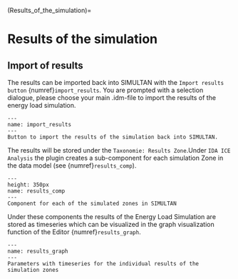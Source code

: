 (Results_of_the_simulation)=

# Results of the simulation

## Import of results

The results can be imported back into SIMULTAN with the `Import results button` {numref}`import_results`. You are prompted with a selection
dialogue, please choose your main .idm-file to import the results of the energy load simulation.

```{figure} img/import_results.png
---
name: import_results
---
Button to import the results of the simulation back into SIMULTAN.
```

The results will be stored under the `Taxonomie: Results Zone`.Under `IDA ICE Analysis` the
plugin creates a sub-component for each simulation Zone in the data model (see {numref}`results_comp`). <!-- stimmt nicht, herrausfinden wie es wirklich ist-->

```{figure} img/results_comp.png
---
height: 350px
name: results_comp
---
Component for each of the simulated zones in SIMULTAN
```

Under these components the results of the Energy Load Simulation are stored as timeseries which can be visualized in the
graph visualization function of the Editor {numref}`results_graph`.

```{figure} img/results_graph.png
---
name: results_graph
---
Parameters with timeseries for the individual results of the simulation zones
```
